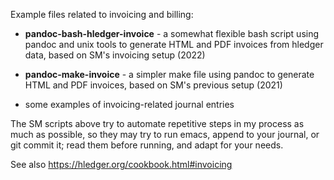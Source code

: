 Example files related to invoicing and billing:

- **pandoc-bash-hledger-invoice** - a somewhat flexible bash script using pandoc and unix tools to generate HTML and PDF invoices from hledger data,
  based on SM's invoicing setup (2022)

- **pandoc-make-invoice** - a simpler make file using pandoc to generate HTML and PDF invoices, 
  based on SM's previous setup (2021)

- some examples of invoicing-related journal entries

The SM scripts above try to automate repetitive steps in my process as much as possible,
so they may try to run emacs, append to your journal, or git commit it;
read them before running, and adapt for your needs.

See also https://hledger.org/cookbook.html#invoicing
